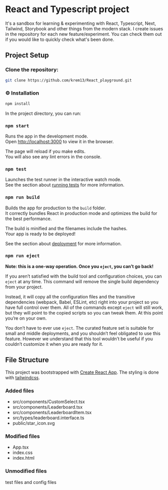 # React and Typescript project
It's a sandbox for learning & experimenting with React, Typescript, Next, Tailwind, Storybook and other things from the modern stack.
I create issues in the repository for each new feature/experiment. You can check them out if you would like to quickly check what's been done.

## Project Setup

### Clone the repository:

```sh
git clone https://github.com/krem13/React_playground.git
```

### ⚙️ Installation

```sh
npm install
```

In the project directory, you can run:

### `npm start`

Runs the app in the development mode.\
Open [http://localhost:3000](http://localhost:3000) to view it in the browser.

The page will reload if you make edits.\
You will also see any lint errors in the console.

### `npm test`

Launches the test runner in the interactive watch mode.\
See the section about [running tests](https://facebook.github.io/create-react-app/docs/running-tests) for more information.

### `npm run build`

Builds the app for production to the `build` folder.\
It correctly bundles React in production mode and optimizes the build for the best performance.

The build is minified and the filenames include the hashes.\
Your app is ready to be deployed!

See the section about [deployment](https://facebook.github.io/create-react-app/docs/deployment) for more information.

### `npm run eject`

**Note: this is a one-way operation. Once you `eject`, you can’t go back!**

If you aren’t satisfied with the build tool and configuration choices, you can `eject` at any time. This command will remove the single build dependency from your project.

Instead, it will copy all the configuration files and the transitive dependencies (webpack, Babel, ESLint, etc) right into your project so you have full control over them. All of the commands except `eject` will still work, but they will point to the copied scripts so you can tweak them. At this point you’re on your own.

You don’t have to ever use `eject`. The curated feature set is suitable for small and middle deployments, and you shouldn’t feel obligated to use this feature. However we understand that this tool wouldn’t be useful if you couldn’t customize it when you are ready for it.

## File Structure

This project was bootstrapped with [Create React App](https://github.com/facebook/create-react-app).
The styling is done with [tailwindcss](https://tailwindcss.com/).

### Added files

- src/components/CustomSelect.tsx
- src/components/Leaderboard.tsx
- src/components/LeaderboardItem.tsx
- src/types/leaderboard.interface.ts
- public/star_icon.svg

### Modified files

- App.tsx
- index.css
- index.html

### Unmodified files

test files and config files
